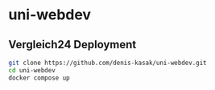# uni-webdev

## Vergleich24 Deployment
```bash
git clone https://github.com/denis-kasak/uni-webdev.git
cd uni-webdev
docker compose up
```